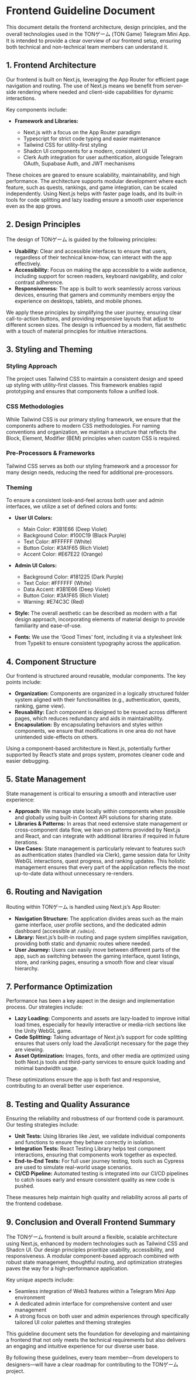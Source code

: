 # Frontend Guideline Document

This document details the frontend architecture, design principles, and the overall technologies used in the TONゲーム (TON Game) Telegram Mini App. It is intended to provide a clear overview of our frontend setup, ensuring both technical and non-technical team members can understand it.

## 1. Frontend Architecture

Our frontend is built on Next.js, leveraging the App Router for efficient page navigation and routing. The use of Next.js means we benefit from server-side rendering where needed and client-side capabilities for dynamic interactions.

Key components include:

*   **Framework and Libraries:**

    *   Next.js with a focus on the App Router paradigm
    *   Typescript for strict code typing and easier maintenance
    *   Tailwind CSS for utility-first styling
    *   Shadcn UI components for a modern, consistent UI
    *   Clerk Auth integration for user authentication, alongside Telegram OAuth, Supabase Auth, and JWT mechanisms

These choices are geared to ensure scalability, maintainability, and high performance. The architecture supports modular development where each feature, such as quests, rankings, and game integration, can be scaled independently. Using Next.js helps with faster page loads, and its built-in tools for code splitting and lazy loading ensure a smooth user experience even as the app grows.

## 2. Design Principles

The design of TONゲーム is guided by the following principles:

*   **Usability:** Clear and accessible interfaces to ensure that users, regardless of their technical know-how, can interact with the app effectively.
*   **Accessibility:** Focus on making the app accessible to a wide audience, including support for screen readers, keyboard navigability, and color contrast adherence.
*   **Responsiveness:** The app is built to work seamlessly across various devices, ensuring that gamers and community members enjoy the experience on desktops, tablets, and mobile phones.

We apply these principles by simplifying the user journey, ensuring clear call-to-action buttons, and providing responsive layouts that adjust to different screen sizes. The design is influenced by a modern, flat aesthetic with a touch of material principles for intuitive interactions.

## 3. Styling and Theming

### Styling Approach

The project uses Tailwind CSS to maintain a consistent design and speed up styling with utility-first classes. This framework enables rapid prototyping and ensures that components follow a unified look.

### CSS Methodologies

While Tailwind CSS is our primary styling framework, we ensure that the components adhere to modern CSS methodologies. For naming conventions and organization, we maintain a structure that reflects the Block, Element, Modifier (BEM) principles when custom CSS is required.

### Pre-Processors & Frameworks

Tailwind CSS serves as both our styling framework and a processor for many design needs, reducing the need for additional pre-processors.

### Theming

To ensure a consistent look-and-feel across both user and admin interfaces, we utilize a set of defined colors and fonts:

*   **User UI Colors:**

    *   Main Color: #3B1E66 (Deep Violet)
    *   Background Color: #100C19 (Black Purple)
    *   Text Color: #FFFFFF (White)
    *   Button Color: #3A1F65 (Rich Violet)
    *   Accent Color: #E67E22 (Orange)

*   **Admin UI Colors:**

    *   Background Color: #181225 (Dark Purple)
    *   Text Color: #FFFFFF (White)
    *   Data Accent: #3B1E66 (Deep Violet)
    *   Button Color: #3A1F65 (Rich Violet)
    *   Warning: #E74C3C (Red)

*   **Style:** The overall aesthetic can be described as modern with a flat design approach, incorporating elements of material design to provide familiarity and ease-of-use.

*   **Fonts:** We use the 'Good Times' font, including it via a stylesheet link from Typekit to ensure consistent typography across the application.

## 4. Component Structure

Our frontend is structured around reusable, modular components. The key points include:

*   **Organization:** Components are organized in a logically structured folder system aligned with their functionalities (e.g., authentication, quests, ranking, game view).
*   **Reusability:** Each component is designed to be reused across different pages, which reduces redundancy and aids in maintainability.
*   **Encapsulation:** By encapsulating behaviors and styles within components, we ensure that modifications in one area do not have unintended side-effects on others.

Using a component-based architecture in Next.js, potentially further supported by React’s state and props system, promotes cleaner code and easier debugging.

## 5. State Management

State management is critical to ensuring a smooth and interactive user experience:

*   **Approach:** We manage state locally within components when possible and globally using built-in Context API solutions for sharing state.
*   **Libraries & Patterns:** In areas that need extensive state management or cross-component data flow, we lean on patterns provided by Next.js and React, and can integrate with additional libraries if required in future iterations.
*   **Use Cases:** State management is particularly relevant to features such as authentication states (handled via Clerk), game session data for Unity WebGL interactions, quest progress, and ranking updates. This holistic management ensures that every part of the application reflects the most up-to-date data without unnecessary re-renders.

## 6. Routing and Navigation

Routing within TONゲーム is handled using Next.js’s App Router:

*   **Navigation Structure:** The application divides areas such as the main game interface, user profile sections, and the dedicated admin dashboard (accessible at `/admin`).
*   **Library:** Next.js’s built-in routing and page system simplifies navigation, providing both static and dynamic routes where needed.
*   **User Journey:** Users can easily move between different parts of the app, such as switching between the gaming interface, quest listings, store, and ranking pages, ensuring a smooth flow and clear visual hierarchy.

## 7. Performance Optimization

Performance has been a key aspect in the design and implementation process. Our strategies include:

*   **Lazy Loading:** Components and assets are lazy-loaded to improve initial load times, especially for heavily interactive or media-rich sections like the Unity WebGL game.
*   **Code Splitting:** Taking advantage of Next.js’s support for code splitting ensures that users only load the JavaScript necessary for the page they are viewing.
*   **Asset Optimization:** Images, fonts, and other media are optimized using both Next.js tools and third-party services to ensure quick loading and minimal bandwidth usage.

These optimizations ensure the app is both fast and responsive, contributing to an overall better user experience.

## 8. Testing and Quality Assurance

Ensuring the reliability and robustness of our frontend code is paramount. Our testing strategies include:

*   **Unit Tests:** Using libraries like Jest, we validate individual components and functions to ensure they behave correctly in isolation.
*   **Integration Tests:** React Testing Library helps test component interactions, ensuring that components work together as expected.
*   **End-to-End Tests:** For full user journey testing, tools such as Cypress are used to simulate real-world usage scenarios.
*   **CI/CD Pipeline:** Automated testing is integrated into our CI/CD pipelines to catch issues early and ensure consistent quality as new code is pushed.

These measures help maintain high quality and reliability across all parts of the frontend codebase.

## 9. Conclusion and Overall Frontend Summary

The TONゲーム frontend is built around a flexible, scalable architecture using Next.js, enhanced by modern technologies such as Tailwind CSS and Shadcn UI. Our design principles prioritize usability, accessibility, and responsiveness. A modular component-based approach combined with robust state management, thoughtful routing, and optimization strategies paves the way for a high-performance application.

Key unique aspects include:

*   Seamless integration of Web3 features within a Telegram Mini App environment
*   A dedicated admin interface for comprehensive content and user management
*   A strong focus on both user and admin experiences through specifically tailored UI color palettes and theming strategies

This guideline document sets the foundation for developing and maintaining a frontend that not only meets the technical requirements but also delivers an engaging and intuitive experience for our diverse user base.

By following these guidelines, every team member—from developers to designers—will have a clear roadmap for contributing to the TONゲーム project.
